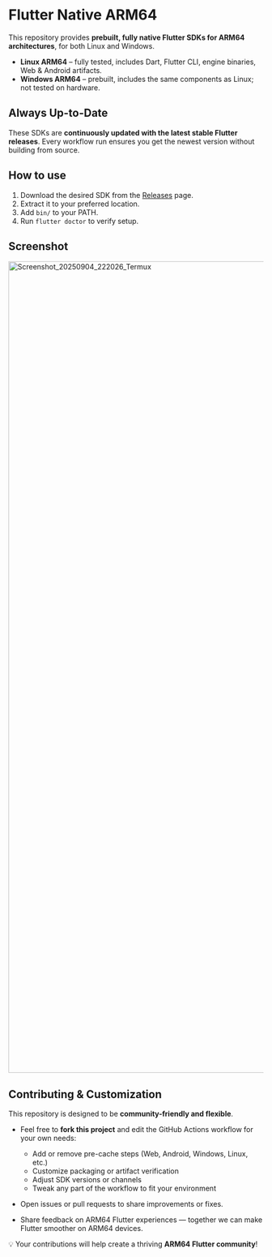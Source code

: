 # Flutter Native ARM64

This repository provides **prebuilt, fully native Flutter SDKs for ARM64 architectures**, for both Linux and Windows.

- **Linux ARM64** – fully tested, includes Dart, Flutter CLI, engine binaries, Web & Android artifacts.
- **Windows ARM64** – prebuilt, includes the same components as Linux; not tested on hardware.

## Always Up-to-Date

These SDKs are **continuously updated with the latest stable Flutter releases**. Every workflow run ensures you get the newest version without building from source.

## How to use

1. Download the desired SDK from the [Releases](https://github.com/MohamedAlkindi/flutter-native-arm64/releases) page.
2. Extract it to your preferred location.
3. Add `bin/` to your PATH.
4. Run `flutter doctor` to verify setup.

## Screenshot
<img width="2560" height="1600" alt="Screenshot_20250904_222026_Termux" src="https://github.com/user-attachments/assets/8fb39080-7f28-48fe-9c5f-93dc70c3e2ee" />


## Contributing & Customization

This repository is designed to be **community-friendly and flexible**.  

- Feel free to **fork this project** and edit the GitHub Actions workflow for your own needs:
  - Add or remove pre-cache steps (Web, Android, Windows, Linux, etc.)  
  - Customize packaging or artifact verification  
  - Adjust SDK versions or channels  
  - Tweak any part of the workflow to fit your environment  

- Open issues or pull requests to share improvements or fixes.
- Share feedback on ARM64 Flutter experiences — together we can make Flutter smoother on ARM64 devices.

💡 Your contributions will help create a thriving **ARM64 Flutter community**!
